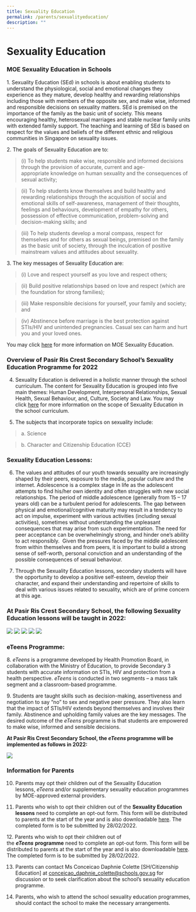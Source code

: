 ```yaml
---
title: Sexuality Education
permalink: /parents/sexualityeducation/
description: ""
---
```

<h1>Sexuality Education</h1>


<h3>MOE Sexuality Education in Schools</h3>

1.&nbsp;Sexuality Education (SEd) in schools is about enabling students to understand the physiological, social and emotional changes they experience as they mature, develop healthy and rewarding relationships including those with members of the opposite sex, and make wise, informed and responsible decisions on sexuality matters. SEd is premised on the importance of the family as the basic unit of society. This means encouraging healthy, heterosexual marriages and stable nuclear family units with extended family support. The teaching and learning of SEd is based on respect for the values and beliefs of the different ethnic and religious communities in Singapore on sexuality issues.  

  

2\. The goals of Sexuality Education are to:

<blockquote> 
(i)&nbsp;To help students make wise, responsible and informed decisions through the provision of accurate, current and age-appropriate&nbsp;knowledge&nbsp;on human sexuality and the consequences of sexual activity;</blockquote>

<blockquote> (ii)&nbsp;To help students know themselves and build healthy and rewarding relationships through the acquisition of&nbsp;social and emotional skills&nbsp;of self-awareness, management of their thoughts, feelings and behaviours, development of empathy for others, possession of effective communication, problem-solving and decision-making skills; and</blockquote>

<blockquote>(iii)&nbsp;To help students develop a moral compass, respect for themselves and for others as sexual beings, premised on the family as the basic unit of society, through the inculcation of&nbsp;positive mainstream values and attitudes&nbsp;about sexuality.</blockquote>

  

3\. The key messages of Sexuality Education are:

<blockquote>(i)&nbsp;Love and respect yourself as you love and respect others;</blockquote>

<blockquote>(ii)&nbsp;Build positive relationships based on love and respect (which are the foundation for strong families);</blockquote>

<blockquote>(iii)&nbsp;Make responsible decisions for yourself, your family and society; and</blockquote>

<blockquote>(iv)&nbsp;Abstinence before marriage is the best protection against STIs/HIV and unintended pregnancies. Casual sex can harm and hurt you and your loved ones.</blockquote>

  

<p>You may&nbsp;click&nbsp;<a href="https://www.moe.gov.sg/programmes/sexuality-education">here</a>&nbsp;for more information on MOE Sexuality Education.</p>

  

<h3>Overview of&nbsp;Pasir Ris Crest Secondary School’s&nbsp;Sexuality Education Programme for 2022</h3>

4. Sexuality Education is delivered in a holistic manner through the school curriculum.&nbsp;The content for Sexuality Education is grouped into five main themes: Human Development, Interpersonal Relationships, Sexual Health, Sexual Behaviour, and, Culture, Society and Law. You may click&nbsp;<a href="https://www.moe.gov.sg/programmes/sexuality-education/scope-and-teaching-approach">here</a>&nbsp;for more information on the scope of Sexuality Education in the school curriculum.  

  

5. The subjects that incorporate topics on sexuality include:

<blockquote>a.&nbsp;Science</blockquote>

<blockquote>b.&nbsp;Character and Citizenship Education (CCE)</blockquote>

  

<h3>Sexuality Education Lessons:</h3>

6. The values and attitudes of our youth towards sexuality are increasingly shaped by their peers, exposure to the media, popular culture and the internet. Adolescence is a complex stage in life as the adolescent attempts to find his/her own identity and often struggles with new social relationships. The period of middle adolescence (generally from 15 – 17 years old) can be a turbulent period for adolescents. The gap between physical and emotional/cognitive maturity may result in a tendency to act on impulse, experiment with various activities (including sexual activities), sometimes without understanding the unpleasant consequences that may arise from such experimentation. The need for peer acceptance can be overwhelmingly strong, and hinder one’s ability to act responsibly.&nbsp; Given the pressures faced by the middle adolescent from within themselves and from peers, it is important to build a strong sense of self-worth, personal conviction and an understanding of the possible consequences of sexual behaviour.

  

7. Through the Sexuality Education lessons, secondary students will have the opportunity to develop a positive self-esteem, develop their character, and expand their understanding and repertoire of skills to deal with various issues related to sexuality, which are of prime concern at this age.

  

<h3>At Pasir Ris Crest Secondary School, the following Sexuality Education lessons will be taught in&nbsp;2022:</h3>

<img src="/images/Sec1.jpg">
<img src="/images/Sec2.jpg">
<img src="/images/Sec3.jpg">
<img src="/images/Sec4a.jpg">
<img src="/images/Sec5.jpg">

<h3>eTeens Programme:</h3>  

8.&nbsp;_eTeens_&nbsp;is a programme developed by Health Promotion Board, in collaboration with the Ministry of Education, to provide Secondary 3 students with accurate information on STIs, HIV and protection from a health perspective.&nbsp;_eTeens_&nbsp;is conducted in two segments – a mass talk segment and a classroom-based programme.

  

9\. Students are taught skills such as decision-making, assertiveness and negotiation to say “no” to sex and negative peer pressure. They also learn that the impact of STIs/HIV extends beyond themselves and involves their family. Abstinence and upholding family values are the key messages.&nbsp;The desired outcome of the&nbsp;_eTeens_&nbsp;programme is that students are empowered to make wise, informed and sensible decisions.

  

**At Pasir Ris Crest Secondary School, the&nbsp;_eTeens_&nbsp;programme will be implemented as follows in 2022:**

<img src="/images/eTeens.jpg">

  

  

  

<h3>Information for Parents</h3>

10. Parents may opt their children out of the Sexuality Education lessons,&nbsp;_eTeens_&nbsp;and/or supplementary sexuality education programmes by MOE-approved external providers.  

  

11. Parents who wish to opt their children out of the&nbsp;<strong>Sexuality Education lessons</strong>&nbsp;need to complete an opt-out form. This form will be distributed to parents at the start of the year and is also downloadable&nbsp;[here](https://prcss.moe.edu.sg/qql/slot/u200/pdf/SED/GY%20consent%20from_2022.pdf). The completed form is to be submitted by 28/02/2022.

  

12\. Parents who wish to opt their children out of the&nbsp;**_eTeens_**&nbsp;**programme**&nbsp;need to complete an opt-out form. This form will be distributed to parents at the start of the year and is also downloadable&nbsp;<a href="/files/ETeens__consent%20Form%202022.pdf">here</a>. The completed form is to be submitted by 28/02/2022.

  

13. Parents can contact Ms Conceicao Daphnie Colette \[SH/Citizenship Education\] at&nbsp;[conceicao\_daphnie\_colette@schools.gov.sg](mailto:conceicao_daphnie_colette@schools.gov.sg)&nbsp;for discussion or to seek clarification about the school’s sexuality education programme.

  

14. Parents, who wish to attend the school sexuality education programmes, should contact the school to make the necessary arrangements.